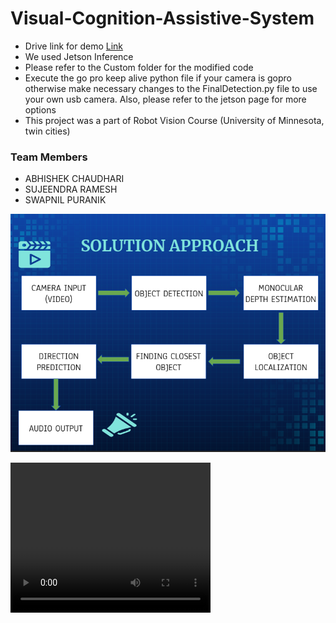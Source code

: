 # Visual-Cognition-Assistive-System

- Drive link for demo [Link](https://drive.google.com/drive/folders/1DzeEDx6WoncPUCoLusl77xMLQFW63AB0?usp=drive_link)
- We used Jetson Inference
- Please refer to the Custom folder for the modified code
- Execute the go pro keep alive python file if your camera is gopro otherwise make necessary changes to the FinalDetection.py file to use your own usb camera. Also, please refer to the jetson page for more options
- This project was a part of Robot Vision Course (University of Minnesota, twin cities)
### Team Members
- ABHISHEK CHAUDHARI
- SUJEENDRA RAMESH
- SWAPNIL PURANIK

![solution-1](rv-1.png)

<video width="320" height="240" controls>
  <source src="Final_video.mp4" type="video/mp4">
</video>

  
